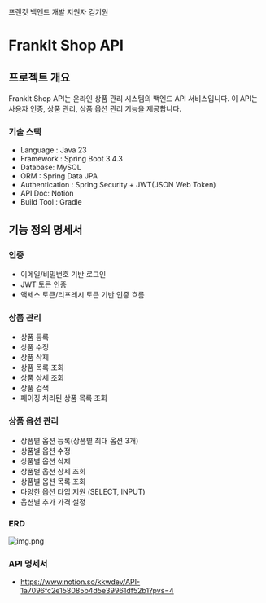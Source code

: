 프랜킷 백엔드 개발 지원자 김기원

# FrankIt Shop API
## 프로젝트 개요
FrankIt Shop API는 온라인 상품 관리 시스템의 백엔드 API 서비스입니다. 이 API는 사용자 인증, 상품 관리, 상품 옵션 관리 기능을 제공합니다.

### 기술 스택
- Language : Java 23
- Framework : Spring Boot 3.4.3
- Database: MySQL
- ORM : Spring Data JPA
- Authentication : Spring Security + JWT(JSON Web Token)
- API Doc: Notion
- Build Tool : Gradle

## 기능 정의 명세서
### 인증
- 이메일/비밀번호 기반 로그인
- JWT 토큰 인증
- 액세스 토큰/리프레시 토큰 기반 인증 흐름

### 상품 관리
- 상품 등록
- 상품 수정
- 상품 삭제
- 상품 목록 조회
- 상품 상세 조회
- 상품 검색
- 페이징 처리된 상품 목록 조회

### 상품 옵션 관리
- 상품별 옵션 등록(상품별 최대 옵션 3개)
- 상품별 옵션 수정
- 상품별 옵션 삭제
- 상품별 옵션 상세 조회
- 상품별 옵션 목록 조회
- 다양한 옵션 타입 지원 (SELECT, INPUT)
- 옵션별 추가 가격 설정

### ERD
![img.png](img.png)

### API 명세서
- https://www.notion.so/kkwdev/API-1a7096fc2e158085b4d5e39961df52b1?pvs=4